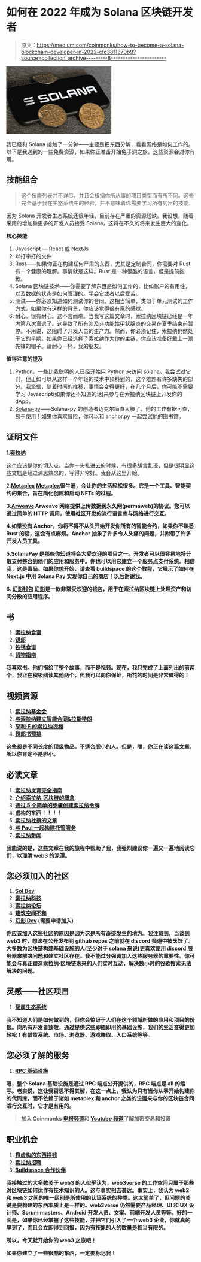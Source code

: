 # 如何在 2022 年成为 Solana 区块链开发者

> 原文：<https://medium.com/coinmonks/how-to-become-a-solana-blockchain-developer-in-2022-cfc38f1370b9?source=collection_archive---------8----------------------->

![](img/7ccd648f62f77077a1d9f7b70b47ba71.png)

我已经和 Solana 接触了一分钟——主要是把东西分解，看看网络是如何工作的。以下是我遇到的一些免费资源，如果你正准备开始兔子洞之旅，这些资源会对你有用。

## 技能组合

> 这个技能列表并不详尽，并且会根据你所从事的项目类型而有所不同。这些完全基于我在生态系统中的经验，并不意味着你需要学习所有列出的技能。

因为 Solana 开发者生态系统还很年轻，目前存在严重的资源短缺。我设想，随着采用的增加和更多的开发人员接受 Solana，这将在不久的将来发生巨大的变化。

**核心技能**

1.  Javascript — React 或 NextJs
2.  以打字打的文件
3.  Rust——如果你正在构建任何严肃的东西，尤其是定制合同，你需要对 Rust 有一个健康的理解。事情就是这样。Rust 是一种很酷的语言，但是提前抱歉。
4.  Solana 区块链技术——你需要了解东西是如何工作的，比如账户的有用性，以及数据的状态是如何管理的。学会它或者以后受苦。
5.  测试——你必须知道如何测试你的合同。这相当简单，类似于单元测试的工作方式。如果你有这样的背景，你应该觉得很有家的感觉。
6.  耐心。很有耐心。这不言而喻。当我写这篇文章时，索拉纳区块链已经是一年内第八次衰退了。这导致了所有涉及非功能性甲状腺炎的交易在夏季结束前暂停。不用说，这阻碍了开发人员的生产力。然而，你必须记住，索拉纳仍然处于它的早期。如果你已经选择了索拉纳作为你的主链，你应该准备好戴上一顶先锋的帽子。请耐心一杯，我的朋友。

**值得注意的提及**

1.  Python。一些比我聪明的人已经开始用 Python 来访问 solana。我尝试过它们，但正如可以从这样一个年轻的技术中预料到的，这个难题有许多缺失的部分。我坚信，随着时间的推移，事情会变得更好，在几个月后，你可能不需要学习 Javascript(如果你还不知道的话)来参与在索拉纳区块链上开发你的 dApp。
2.  [Solana-py](https://michaelhly.github.io/solana-py/)——Solana-py 的创造者迈克尔简直太棒了。他的工作有据可查，易于使用！如果你喜欢冒险，你可以和 anchor.py 一起尝试他的图书馆。

## 证明文件

1.[**索拉纳**](https://docs.solana.com/?utm_source=solana.com)

[这个](https://docs.solana.com/?utm_source=solana.com)应该是你的切入点。当你一头扎进去的时候，有很多胡言乱语，但是很明显这些文档是经过深思熟虑的，写得非常好。我会从这里开始。

2.[**Metaplex**](https://docs.metaplex.com/?utm_source=solana.com) **[**Metaplex**](https://docs.metaplex.com/?utm_source=solana.com)很牛逼，会让你的生活轻松很多。它是一个工具、智能契约的集合，旨在简化创建和启动 NFTs 的过程。**

**3.[**Arweave**](https://www.arweave.org/build)
Arweave 网络提供上传数据到永久网(permaweb)的协议。您可以通过简单的 HTTP 调用，使用社区开发的流行语言库与网络进行交互。**

**4.如果没有 Anchor，你将不得不从头开始开发你所有的智能合约，如果你不熟悉 Rust 的话，这会有点麻烦。Anchor 抽象了许多令人头痛的问题，并附带了许多开发人员工具。**

**5.SolanaPay 是那些你知道将会大受欢迎的项目之一。开发者可以很容易地将分散支付整合到他们的应用和服务中。你也可以用它建立一个服务点支付系统。相信我，这是毒品。如果你想开始，请查看 buildspace 的这个教程，它展示了如何在 Next.js 中用 Solana Pay 实现你自己的商店！以后谢谢我。**

**6. [**幻影钱包**](https://docs.phantom.app/)
[幻影](https://docs.phantom.app/)是一款非常受欢迎的钱包，用于在索拉纳区块链上处理资产和访问分散的应用程序。**

## **书**

1.  **[索拉纳食谱](https://solanacookbook.com/#how-to-read-the-cookbook)**
2.  **[锈郎](https://doc.rust-lang.org/book/title-page.html)**
3.  **[铁锈食谱](https://rust-lang-nursery.github.io/rust-cookbook/)**
4.  **[货物指南](https://doc.rust-lang.org/cargo/)**

**我喜欢书。他们描绘了整个故事，而不是视频。现在，我只完成了上面列出的前两个，我正在积极阅读其他两个，但我可以向你保证，所花的时间是非常值得的！**

## **视频资源**

1.  **[索拉纳基金会](https://www.youtube.com/c/SolanaFndn/playlists)**
2.  **[与索拉纳建立智能合同&拉斯特朗](https://www.youtube.com/watch?v=gA7hFdq2h9Q&list=PL41Cw3fN3CfdbmhgxADwyDyIoDrxc22v2)**
3.  **[亨利·E 的索拉纳视频](https://www.youtube.com/user/hendazzler/videos)**
4.  **[锈郎书预排](https://www.youtube.com/watch?v=OX9HJsJUDxA&list=PLai5B987bZ9CoVR-QEIN9foz4QCJ0H2Y8)**

**这些都是不同长度的顶级物品。不适合胆小的人。但是，嘿，你正在读这篇文章，所以你肯定不是胆小。**

## **必读文章**

1.  **[索拉纳发育完全指南](https://dev.to/edge-and-node/the-complete-guide-to-full-stack-solana-development-with-react-anchor-rust-and-phantom-3291)**
2.  **[介绍索拉纳·区块链的概念](https://2501babe.github.io/posts/solana101.html)**
3.  **[通过 5 个简单的步骤创建索拉纳令牌](https://moralis.io/how-to-create-a-solana-token-in-5-steps/)**
4.  **虚构的东西！！！！**
5.  **[索拉纳杜撰的文章](https://learn.figment.io/tutorials)**
6.  **[与 Paul 一起构建托管服务](https://paulx.dev/blog/2021/01/14/programming-on-solana-an-introduction/)**
7.  **[索拉纳新闻](https://solana.com/news)**

**我能说的是，这些文章在我的旅程中帮助了我，我强烈建议你一遍又一遍地阅读它们，以理清 web3 的泥潭。**

## **您必须加入的社区**

1.  **[Sol Dev](https://soldev.app/?utm_source=solana.com)**
2.  **[索拉纳科技](https://discord.com/invite/pquxPsq)**
3.  **[索拉纳论坛](https://forums.solana.com/)**
4.  **[建筑空间不和](https://discord.gg/w7YJ6Q3n)**
5.  **[幻影 Dev](https://docs.google.com/forms/d/e/1FAIpQLSfKRU4Xj3sFYnF0mj8lEo-eUPzIn4-wrnCFi8k7ibidClM7pQ/viewform) (需要申请加入)**

**你应该加入这些社区的原因是因为这是所有奇迹发生的地方。我注意到，当谈到 web3 时，想法在公开发布到 github repos 之前就在 discord 频道中被烹饪了。大多数为区块链构建基础设施的人(至少对于 solana 来说)更喜欢使用 discord 服务器来解决问题和建立社区存在。我不能过分强调加入这些服务器的重要性。你可能会与真正塑造索拉纳·区块链未来的人们实时互动，解决数小时的谷歌搜索无法解决的问题。**

## **灵感——社区项目**

1.  **[茄属生态系统](https://solana.com/ecosystem)**

**我不知道人们是如何做到的，但你会惊讶于人们在这个领域所做的应用和项目的份额。向所有开发者致敬，通过提供这些即插即用的基础设施，我们的生活变得更加轻松！有借贷系统、市场、浏览器、游戏赚取、入口系统等等。**

## **您必须了解的服务**

1.  **[RPC 基础设施](https://solana.com/rpc)**

**嗯，整个 Solana 基础设施是通过 RPC 端点公开提供的，RPC 端点是 all 的缩写。老实说，这让我百思不得其解，在这一点上，我认为只有当你从零开始构建你的代码库，而不依赖于诸如 metaplex 和 anchor 之类的设置来与你的区块链合同进行交互时，它才是有用的。**

> **加入 Coinmonks [电报频道](https://t.me/coincodecap)和 [Youtube 频道](https://www.youtube.com/c/coinmonks/videos)了解加密交易和投资**

## **职业机会**

1.  **[靠虚构的东西挣钱](https://learn.figment.io/protocols/solana)**
2.  **[索拉纳招聘](https://jobs.solana.com/jobs)**
3.  **[Buildspace 合作伙伴](https://buildspace.so/jobs)**

**我接触过的大多数关于 web3 的人似乎认为，web3verse 的工作空间只属于那些对区块链如何运作有技术知识的人。这与事实相去甚远。事实上，我认为 web2 和 web3 之间的唯一区别是所使用的认证系统的种类。这太简单了，但问题的关键是要构建的东西本质上是一样的。web3verse 仍然需要产品经理、UI 和 UX 设计师、Scrum masters、Android 开发人员、文案、前端开发人员等等。好的一面是，如果你已经掌握了这些技能，并把它们引入了一个 web3 企业，你就真的早到了，而且会立即得到回报，因为有技能的人的数量是相当有限的。**

**所以，今天就开始你的 web3 之旅吧！**

**如果你建立了一些很酷的东西，一定要标记我！**